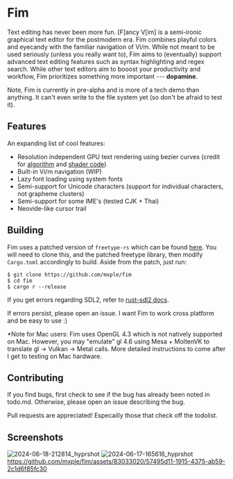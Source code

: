 # Fim
Text editing has never been more fun. [F]ancy V[im] is a semi-ironic graphical text editor for the postmodern era. Fim combines playful colors and eyecandy with the familiar navigation of Vi/m. While not meant to be used seriously (unless you really want to), Fim aims to (eventually) support advanced text editing features such as syntax highlighting and regex search. While other text editors aim to booost your productivity and workflow, Fim prioritizes something more important --- **dopamine**.

Note, Fim is currently in pre-alpha and is more of a tech demo than anything. It can't even write to the file system yet (so don't be afraid to test it).

## Features
An expanding list of cool features:
- Resolution independent GPU text rendering using bezier curves (credit for [algorithm](https://wdobbie.com/post/gpu-text-rendering-with-vector-textures/) and [shader code](https://github.com/GreenLightning/gpu-font-rendering?tab=MIT-1-ov-file#readme))
- Built-in Vi/m navigation (WIP)
- Lazy font loading using system fonts
- Semi-support for Unicode characters (support for individual characters, not grapheme clusters)
- Semi-support for some IME's (tested CJK + Thai)
- Neovide-like cursor trail

## Building
Fim uses a patched version of `freetype-rs` which can be found [here](https://github.com/mxple/freetype-rs/tree/master). You will need to clone this, and the patched freetype library, then modify `Cargo.toml` accordingly to build. Aside from the patch, just run:
```
$ git clone https://github.com/mxple/fim
$ cd fim
$ cargo r --release
```
If you get errors regarding SDL2, refer to [rust-sdl2 docs](https://github.com/Rust-SDL2/rust-sdl2).

If errors persist, please open an issue. I want Fim to work cross platform and be easy to use :)

*Note for Mac users: Fim uses OpenGL 4.3 which is not natively supported on Mac. However, you may "emulate" gl 4.6 using Mesa + MoltenVK to translate gl -> Vulkan -> Metal calls. More detailed instructions to come after I get to testing on Mac hardware.

## Contributing
If you find bugs, first check to see if the bug has already been noted in todo.md. Otherwise, please open an issue describing the bug.

Pull requests are appreciated! Especailly those that check off the todolist.

## Screenshots
![2024-06-18-212814_hyprshot](https://github.com/mxple/fim/assets/83033020/eba72f1b-fdc3-48b6-b4b6-418619908db8)
![2024-06-17-165616_hyprshot](https://github.com/mxple/fim/assets/83033020/6792ede3-40d8-4d82-bae2-f4c1263b545d)
https://github.com/mxple/fim/assets/83033020/57495d11-1915-4375-ab59-2c1d6f85fc30
